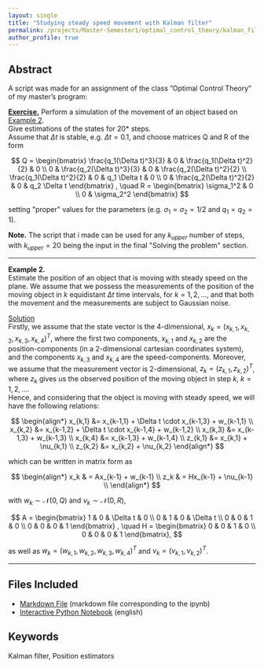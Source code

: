 ```yaml
---
layout: single
title: "Studying steady speed movement with Kalman filter"
permalink: /projects/Master-Semester1/optimal_control_theory/kalman_filter_application/
author_profile: true
---
```


## Abstract 

A script was made for an assignment of the class ”Optimal Control Theory” of my master’s program:  

**<u>Exercise.</u>**
Perform a simulation of the movement of an object based on <u>Example 2</u>.  
Give estimations of the states for 20* steps.  
Assume that $\Delta t$ is stable, e.g. $\Delta t = 0.1$, and choose matrices Q and R of the form  

$$
Q = \begin{bmatrix}
\frac{q_1(\Delta t)^3}{3} & 0 & \frac{q_1(\Delta t)^2}{2} & 0 \\
0 & \frac{q_2(\Delta t)^3}{3} & 0 & \frac{q_2(\Delta t)^2}{2} \\
\frac{q_1(\Delta t)^2}{2} & 0 & q_1 \Delta t & 0 \\
0 & \frac{q_2(\Delta t)^2}{2} & 0 & q_2 \Delta t
\end{bmatrix}
, \quad R = \begin{bmatrix}
\sigma_1^2 & 0 \\
0 & \sigma_2^2
\end{bmatrix}
$$  
  
setting "proper" values for the parameters (e.g. $\sigma_1=\sigma_2 = 1/2$ and $q_1=q_2=1$).    
  
**Note.** The script that i made can be used for any $k_{upper}$ number of steps, with $k_{upper}=20$ being the input in the final "Solving the problem" section.

---------------------------------------------------------------------------------------------------
**Example 2.**    
Estimate the position of an object that is moving with steady speed on the plane. We assume that we possess the measurements of the position of the moving object in $k$ equidistant $\Delta t$ time intervals, for $k=1,2,\dots$, and that both the movement and the measurements are subject to Gaussian noise.  

<u>Solution</u>  
Firstly, we assume that the state vector is the 4-dimensional, $x_k = (x_{k,1}, x_{k,2}, x_{k,3}, x_{k,4})^T$, where the first two components, $x_{k,1}$ and $x_{k,2}$ are the position-components (in a 2-dimensional cartesian coordinates system), and the components $x_{k,3}$ and $x_{k,4}$ are the speed-components. Moreover, we assume that the measurement vector is 2-dimensional, $z_k = (z_{k,1}, z_{k,2})^T$, where $z_k$ gives us the observed position of the moving object in step $k$, $k=1,2,\dots$.  
Hence, and considering that the object is moving with steady speed, we will have the following relations: 

$$
\begin{align*}
x_{k,1} &= x_{k-1,1} + \Delta t \cdot x_{k-1,3} + w_{k-1,1} \\
x_{k,2} &= x_{k-1,2} + \Delta t \cdot x_{k-1,4} + w_{k-1,2} \\
x_{k,3} &= x_{k-1,3} + w_{k-1,3} \\
x_{k,4} &= x_{k-1,3} + w_{k-1,4} \\
z_{k,1} &= x_{k,1} + \nu_{k,1} \\
z_{k,2} &= x_{k,2} + \nu_{k,2} 
\end{align*}
$$

which can be written in matrix form as

$$
\begin{align*}
x_k & = Ax_{k-1} + w_{k-1} \\
z_k & = Hx_{k-1} + \nu_{k-1} \\
\end{align*}
$$

with $w_k \sim \mathcal{N}(0,Q)$ and $\nu_k \sim \mathcal{N}(0,R)$,

$$
A = \begin{bmatrix}
1 & 0 & \Delta t & 0 \\
0 & 1 & 0 & \Delta t \\
0 & 0 & 1 & 0 \\
0 & 0 & 0 & 1
\end{bmatrix}
, \quad H = \begin{bmatrix}
0 & 0 & 1 & 0 \\
0 & 0 & 0 & 1
\end{bmatrix},
$$  

as well as $w_k = (w_{k,1}, w_{k,2}, w_{k,3}, w_{k,4})^T$ and $\nu_k = (\nu_{k,1}, \nu_{k,2})^T$.

---------------------------------------------------------------------------------------------------

## Files Included

- [Markdown File](kalman_filter_ipynb.md) (markdown file corresponding to the ipynb)
- [Interactive Python Notebook](https://github.com/florias-papadopoulos/florias-papadopoulos.github.io/blob/master/_pages/projects/Master-Semester1/optimal_control_theory/kalman_filter.ipynb)
 (english)

## Keywords

 Kalman filter, Position estimators
